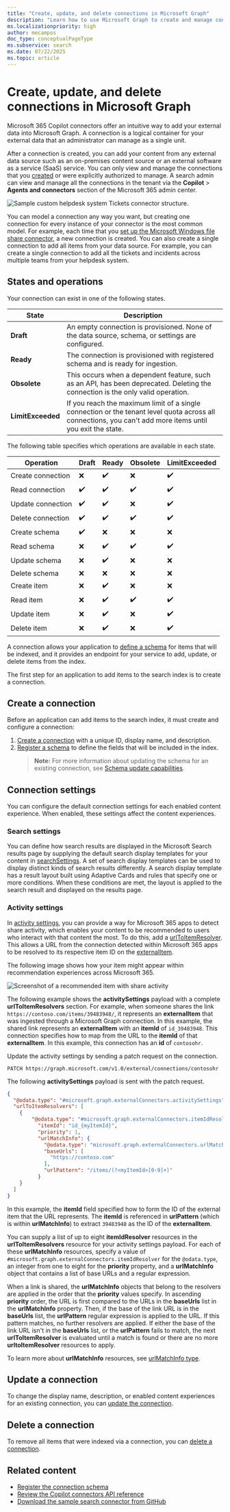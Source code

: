 ```yaml
---
title: "Create, update, and delete connections in Microsoft Graph"
description: "Learn how to use Microsoft Graph to create and manage connections. Includes a table of connection states and the operations available in each state."
ms.localizationpriority: high
author: mecampos
doc_type: conceptualPageType
ms.subservice: search
ms.date: 07/22/2025
ms.topic: article
---
```

<!---<author of this doc: rsamai>--->

# Create, update, and delete connections in Microsoft Graph

Microsoft 365 Copilot connectors offer an intuitive way to add your external data into Microsoft Graph. A connection is a logical container for your external data that an administrator can manage as a single unit.

After a connection is created, you can add your content from any external data source such as an on-premises content source or an external software as a service (SaaS) service. You can only view and manage the connections that you [created](/graph/api/externalconnectors-external-post-connections) or were explicitly authorized to manage. A search admin can view and manage all the connections in the tenant via the **Copilot** > **Agents and connectors** section of the Microsoft 365 admin center.

<!-- markdownlint-disable MD036 -->
![Sample custom helpdesk system Tickets connector structure.](./images/connectors-images/connecting-external-content-manage-connections-connector-structure.png)

<!-- markdownlint-enable MD036 -->

You can model a connection any way you want, but creating one connection for every instance of your connector is the most common model. For example, each time that you [set up the Microsoft Windows file share connector](/en-us/microsoftsearch/configure-connector), a new connection is created. You can also create a single connection to add all items from your data source. For example, you can create a single connection to add all the tickets and incidents across multiple teams from your helpdesk system.

## States and operations

Your connection can exist in one of the following states.

| State             | Description                |
|-------------------|----------------------------|
| **Draft**         | An empty connection is provisioned. None of the data source, schema, or settings are configured. |
| **Ready**         | The connection is provisioned with registered schema and is ready for ingestion. |
| **Obsolete**      | This occurs when a dependent feature, such as an API, has been deprecated. Deleting the connection is the only valid operation. |
| **LimitExceeded** | If you reach the maximum limit of a single connection or the tenant level quota across all connections, you can't add more items until you exit the state. |

The following table specifies which operations are available in each state.

| Operation         | Draft              | Ready              | Obsolete           | LimitExceeded      |
|-------------------|--------------------|--------------------|--------------------|--------------------|
| Create connection | :x:                | :heavy_check_mark: | :x:                | :heavy_check_mark: |
| Read connection   | :heavy_check_mark: | :heavy_check_mark: | :heavy_check_mark: | :heavy_check_mark: |
| Update connection | :heavy_check_mark: | :heavy_check_mark: | :x:                | :heavy_check_mark: |
| Delete connection | :heavy_check_mark: | :heavy_check_mark: | :heavy_check_mark: | :heavy_check_mark: |
| Create schema     | :heavy_check_mark: | :x:                | :x:                | :x:                |
| Read schema       | :x:                | :heavy_check_mark: | :heavy_check_mark: | :heavy_check_mark: |
| Update schema     | :x:                | :heavy_check_mark: | :x:                | :x:                |
| Delete schema     | :x:                | :x:                | :x:                | :x:                |
| Create item       | :x:                | :heavy_check_mark: | :x:                | :x:                |
| Read item         | :x:                | :heavy_check_mark: | :heavy_check_mark: | :heavy_check_mark: |
| Update item       | :x:                | :heavy_check_mark: | :x:                | :heavy_check_mark: |
| Delete item       | :x:                | :heavy_check_mark: | :x:                | :heavy_check_mark: |

A connection allows your application to [define a schema](/graph/api/externalconnectors-externalconnection-patch-schema) for items that will be indexed, and it provides an endpoint for your service to add, update, or delete items from the index.

The first step for an application to add items to the search index is to create a connection.

## Create a connection

Before an application can add items to the search index, it must create and configure a connection:

1. [Create a connection](/graph/api/externalconnectors-external-post-connections) with a unique ID, display name, and description.
1. [Register a schema](/graph/api/externalconnectors-externalconnection-patch-schema) to define the fields that will be included in the index.
   > **Note:** For more information about updating the schema for an existing connection, see [Schema update capabilities](/graph/connecting-external-content-manage-schema#schema-update-capabilities).

## Connection settings
You can configure the default connection settings for each enabled content experience. When enabled, these settings affect the content experiences.

### Search settings
You can define how search results are displayed in the Microsoft Search results page by supplying the default search display templates for your content in [searchSettings](/graph/api/resources/externalconnectors-searchsettings). A set of search display templates can be used to display distinct kinds of search results differently. A search display template has a result layout built using Adaptive Cards and rules that specify one or more conditions. When these conditions are met, the layout is applied to the search result and displayed on the results page.

### Activity settings
In [activity settings](/graph/api/resources/externalconnectors-activitysettings), you can provide a way for Microsoft 365 apps to detect share activity, which enables your content to be recommended to users who interact with that content the most. To do this, add a [urlToItemResolver](/graph/api/resources/externalconnectors-urltoitemresolverbase). This allows a URL from the connection detected within Microsoft 365 apps to be resolved to its respective item ID on the [externalItem](/graph/api/resources/externalconnectors-externalitem).

The following image shows how your item might appear within recommendation experiences across Microsoft 365.

![Screenshot of a recommended item with share activity](./images/connectors-images/share-activity-recommendation-example.png)

The following example shows the **activitySettings** payload with a complete **urlToItemResolvers** section. For example, when someone shares the link `https://contoso.com/items/39483948/`, it represents an **externalItem** that was ingested through a Microsoft Graph connection. In this example, the shared link represents an **externalItem** with an **itemId** of `id_39483948`. This connection specifies how to map from the URL to the **itemId** of that **externalItem**. In this example, this connection has an **id** of `contosohr`.

Update the activity settings by sending a patch request on the connection.
<!-- {
  "blockType": "ignored"
}
-->
```http
PATCH https://graph.microsoft.com/v1.0/external/connections/contosohr
```
The following **activitySettings** payload is sent with the patch request.

<!-- {
  "blockType": "resource",
  "@odata.type": "microsoft.graph.externalConnectors.activitySettings"
}
-->
``` json
{
  "@odata.type": "#microsoft.graph.externalConnectors.activitySettings",
  "urlToItemResolvers": [
    {
        "@odata.type": "#microsoft.graph.externalConnectors.itemIdResolver",
          "itemId": "id_{myItemId}",  
          "priority": 1,
          "urlMatchInfo": {
            "@odata.type": "microsoft.graph.externalConnectors.urlMatchInfo",
            "baseUrls": [
              "https://contoso.com"
            ],
            "urlPattern": "/items/(?<myItemId>[0-9]+)"
          }
    }
  ]
}
```
In this example, the **itemId** field specified how to form the ID of the external item that the URL represents. The **itemId** is referenced in **urlPattern** (which is within **urlMatchInfo**) to extract `39483948` as the ID of the **externalItem**.

You can supply a list of up to eight **itemIdResolver** resources in the **urlToItemResolvers** resource for your activity settings payload. For each of these **urlMatchInfo** resources, specify a value of `#microsoft.graph.externalConnectors.itemIdResolver` for the `@odata.type`, an integer from one to eight for the **priority** property, and a **urlMatchInfo** object that contains a list of base URLs and a regular expression.

When a link is shared, the **urlMatchInfo** objects that belong to the resolvers are applied in the order that the **priority** values specify. In ascending **priority** order, the URL is first compared to the URLs in the **baseUrls** list in the **urlMatchInfo** property. Then, if the base of the link URL is in the **baseUrls** list, the **urlPattern** regular expression is applied to the URL. If this pattern matches, no further resolvers are applied. If either the base of the link URL isn't in the **baseUrls** list, or the **urlPattern** fails to match,  the next **urlToItemResolver** is evaluated until a match is found or there are no more **urltoItemResolver** resources to apply.

To learn more about **urlMatchInfo** resources, see [urlMatchInfo type](/graph/api/resources/externalconnectors-urlmatchinfo).
## Update a connection

To change the display name, description, or enabled content experiences for an existing connection, you can [update the connection](/graph/api/externalconnectors-externalconnection-update).

## Delete a connection

To remove all items that were indexed via a connection, you can [delete a connection](/graph/api/externalconnectors-externalconnection-delete).

## Related content

- [Register the connection schema](connecting-external-content-manage-schema.md)
- [Review the Copilot connectors API reference](/graph/api/resources/connectors-api-overview)
- [Download the sample search connector from GitHub](https://github.com/microsoftgraph/msgraph-search-connector-sample)
